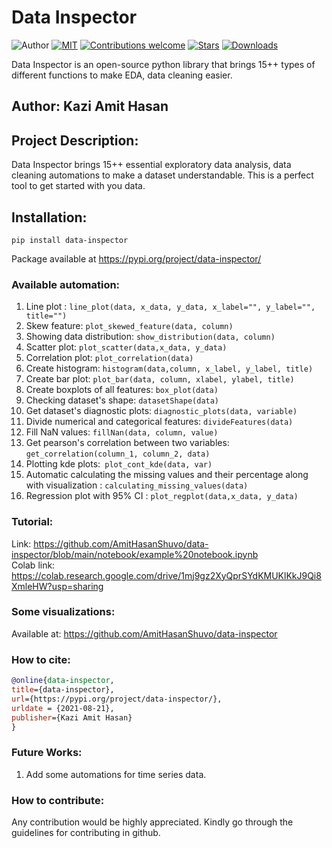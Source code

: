 # Data Inspector 
![Author](https://img.shields.io/badge/author-AmitHasanShuvo-orange)
[![MIT](https://img.shields.io/badge/license-MIT-5eba00.svg)](https://github.com/AmitHasanShuvo/data-inspector/blob/main/LICENCE.txt)
[![Contributions welcome](https://img.shields.io/badge/contributions-welcome-brightgreen.svg?style=flat)](https://github.com/AmitHasanShuvo/data-inspector)
[![Stars](https://img.shields.io/github/stars/AmitHasanShuvo/data-inspector.svg?style=social)](https://github.com/AmitHasanShuvo/data-inspector/stargazers)
[![Downloads](https://static.pepy.tech/personalized-badge/data-inspector?period=total&units=international_system&left_color=black&right_color=brightgreen&left_text=Downloads)](https://pepy.tech/project/data-inspector)


Data Inspector is an open-source python library that brings 15++ types of different functions to make EDA, data cleaning easier.


## Author: Kazi Amit Hasan


## Project Description: 

Data Inspector brings 15++ essential exploratory data analysis, data cleaning automations to make a dataset understandable. This is a perfect tool to get started with you data. 


## Installation:

```pip install data-inspector```

Package available at https://pypi.org/project/data-inspector/


### Available automation:


1. Line plot : ```line_plot(data, x_data, y_data, x_label="", y_label="", title="")```
2. Skew feature: ```plot_skewed_feature(data, column)```
3. Showing data distribution: ```show_distribution(data, column)```
4. Scatter plot: ```plot_scatter(data,x_data, y_data)```
5. Correlation plot: ```plot_correlation(data)```
6. Create histogram: ```histogram(data,column, x_label, y_label, title)```
7. Create bar plot: ```plot_bar(data, column, xlabel, ylabel, title)```
8. Create boxplots of all features: ```box_plot(data)```
9. Checking dataset's shape: ```datasetShape(data)```
10. Get dataset's diagnostic plots: ```diagnostic_plots(data, variable)```
11. Divide numerical and categorical features: ```divideFeatures(data)```
12. Fill NaN values: ```fillNan(data, column, value)```
13. Get pearson's correlation between two variables: ```get_correlation(column_1, column_2, data)```
14. Plotting kde plots:``` plot_cont_kde(data, var)``` 
15. Automatic calculating the missing values and their percentage along with visualization : ```calculating_missing_values(data)```
16. Regression plot with 95% CI : ```plot_regplot(data,x_data, y_data)```




### Tutorial: 
Link: https://github.com/AmitHasanShuvo/data-inspector/blob/main/notebook/example%20notebook.ipynb 
<br>
Colab link: https://colab.research.google.com/drive/1mj9gz2XyQprSYdKMUKlKkJ9Qi8XmleHW?usp=sharing


### Some visualizations:

Available at: https://github.com/AmitHasanShuvo/data-inspector

### How to cite:
  ```bibtex
@online{data-inspector,
  title={data-inspector},
  url={https://pypi.org/project/data-inspector/},
  urldate = {2021-08-21}, 
  publisher={Kazi Amit Hasan}
}
```

### Future Works:
1. Add some automations for time series data.

### How to contribute:
Any contribution would be highly appreciated. Kindly go through the guidelines for contributing in github.


